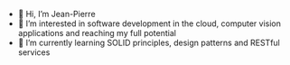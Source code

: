 - 👋 Hi, I’m Jean-Pierre
- 👀 I’m interested in software development in the cloud, computer vision applications and reaching my full potential
- 🌱 I’m currently learning SOLID principles, design patterns and RESTful services

<!---
MonkZeng01/MonkZeng01 is a ✨ special ✨ repository because its `README.md` (this file) appears on your GitHub profile.
You can click the Preview link to take a look at your changes.
--->
